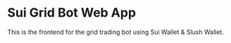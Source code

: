 # Sui Grid Bot Web App

This is the frontend for the grid trading bot using Sui Wallet & Slush Wallet.